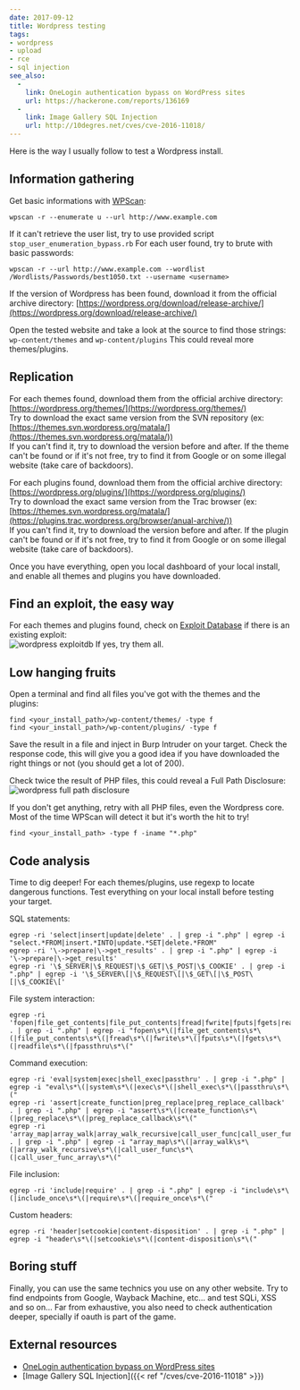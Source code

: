 ```yaml
---
date: 2017-09-12
title: Wordpress testing
tags:
- wordpress
- upload
- rce
- sql injection
see_also:
  -
    link: OneLogin authentication bypass on WordPress sites
    url: https://hackerone.com/reports/136169
  -
    link: Image Gallery SQL Injection
    url: http://10degres.net/cves/cve-2016-11018/
---
```

Here is the way I usually follow to test a Wordpress install.

## Information gathering

Get basic informations with [WPScan](https://wpscan.org/):
```none
wpscan -r --enumerate u --url http://www.example.com
```

If it can't retrieve the user list, try to use provided script `stop_user_enumeration_bypass.rb`
For each user found, try to brute with basic passwords:
```none
wpscan -r --url http://www.example.com --wordlist /Wordlists/Passwords/best1050.txt --username <username>
```

If the version of Wordpress has been found, download it from the official archive directory:
[https://wordpress.org/download/release-archive/](https://wordpress.org/download/release-archive/)

Open the tested website and take a look at the source to find those strings:
`wp-content/themes` and `wp-content/plugins`
This could reveal more themes/plugins.

<!--more-->

## Replication

For each themes found, download them from the official archive directory:
[https://wordpress.org/themes/](https://wordpress.org/themes/)  
Try to download the exact same version from the SVN repository (ex: [https://themes.svn.wordpress.org/matala/](https://themes.svn.wordpress.org/matala/))  
If you can't find it, try to download the version before and after.
If the theme can't be found or if it's not free, try to find it from Google or on some illegal website (take care of backdoors).

For each plugins found, download them from the official archive directory:
[https://wordpress.org/plugins/](https://wordpress.org/plugins/)  
Try to download the exact same version from the Trac browser (ex: [https://themes.svn.wordpress.org/matala/](https://plugins.trac.wordpress.org/browser/anual-archive/))  
If you can't find it, try to download the version before and after.
If the plugin can't be found or if it's not free, try to find it from Google or on some illegal website (take care of backdoors).

Once you have everything, open you local dashboard of your local install, and enable all themes and plugins you have downloaded.


## Find an exploit, the easy way

For each themes and plugins found, check on [Exploit Database](https://www.exploit-db.com/) if there is an existing exploit:  
![wordpress exploitdb](/images/wordpress-exploitdb.png)
If yes, try them all.


## Low hanging fruits

Open a terminal and find all files you've got with the themes and the plugins:
```none
find <your_install_path>/wp-content/themes/ -type f
find <your_install_path>/wp-content/plugins/ -type f
```
Save the result in a file and inject in Burp Intruder on your target. Check the response code, this will give you a good idea if you have downloaded the right things or not (you should get a lot of 200).

Check twice the result of PHP files, this could reveal a Full Path Disclosure:
![wordpress full path disclosure](/images/wordpress-fpd.png)

If you don't get anything, retry with all PHP files, even the Wordpress core.
Most of the time WPScan will detect it but it's worth the hit to try!
```none
find <your_install_path> -type f -iname "*.php"
```


## Code analysis

Time to dig deeper! For each themes/plugins, use regexp to locate dangerous functions.
Test everything on your local install before testing your target.

SQL statements:
```none
egrep -ri 'select|insert|update|delete' . | grep -i ".php" | egrep -i "select.*FROM|insert.*INTO|update.*SET|delete.*FROM"
egrep -ri '\->prepare|\->get_results' . | grep -i ".php" | egrep -i '\->prepare|\->get_results'
egrep -ri '\$_SERVER|\$_REQUEST|\$_GET|\$_POST|\$_COOKIE' . | grep -i ".php" | egrep -i '\$_SERVER\[|\$_REQUEST\[|\$_GET\[|\$_POST\[|\$_COOKIE\['
```

File system interaction:
```none
egrep -ri 'fopen|file_get_contents|file_put_contents|fread|fwrite|fputs|fgets|readfile|fpassthru' . | grep -i ".php" | egrep -i "fopen\s*\(|file_get_contents\s*\(|file_put_contents\s*\(|fread\s*\(|fwrite\s*\(|fputs\s*\(|fgets\s*\(|readfile\s*\(|fpassthru\s*\("
```

Command execution:
```none
egrep -ri 'eval|system|exec|shell_exec|passthru' . | grep -i ".php" | egrep -i "eval\s*\(|system\s*\(|exec\s*\(|shell_exec\s*\(|passthru\s*\("
egrep -ri 'assert|create_function|preg_replace|preg_replace_callback' . | grep -i ".php" | egrep -i "assert\s*\(|create_function\s*\(|preg_replace\s*\(|preg_replace_callback\s*\("
egrep -ri 'array_map|array_walk|array_walk_recursive|call_user_func|call_user_func_array' . | grep -i ".php" | egrep -i "array_map\s*\(|array_walk\s*\(|array_walk_recursive\s*\(|call_user_func\s*\(|call_user_func_array\s*\("
```

File inclusion:
```none
egrep -ri 'include|require' . | grep -i ".php" | egrep -i "include\s*\(|include_once\s*\(|require\s*\(|require_once\s*\("
```

Custom headers:
```none
egrep -ri 'header|setcookie|content-disposition' . | grep -i ".php" | egrep -i "header\s*\(|setcookie\s*\(|content-disposition\s*\("
```


## Boring stuff

Finally, you can use the same technics you use on any other website. Try to find endpoints from Google, Wayback Machine, etc... and test SQLi, XSS and so on...
Far from exhaustive, you also need to check authentication deeper, specially if oauth is part of the game.


## External resources

- [OneLogin authentication bypass on WordPress sites](https://hackerone.com/reports/136169)
- [Image Gallery SQL Injection]({{< ref "/cves/cve-2016-11018" >}})
